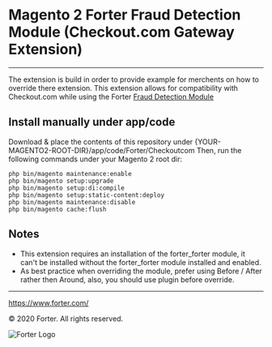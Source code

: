 # Magento 2 Forter Fraud Detection Module (Checkout.com Gateway Extension)

---

The extension is build in order to provide example for merchents on how to override there extension.
This extension allows for compatibility with Checkout.com while using the Forter [Fraud Detection Module](https://github.com/forter/forter-magento2)

## Install manually under app/code
Download & place the contents of this repository under {YOUR-MAGENTO2-ROOT-DIR}/app/code/Forter/Checkoutcom
Then, run the following commands under your Magento 2 root dir:

```
php bin/magento maintenance:enable
php bin/magento setup:upgrade
php bin/magento setup:di:compile
php bin/magento setup:static-content:deploy
php bin/magento maintenance:disable
php bin/magento cache:flush
```

##  Notes
* This extension requires an installation of the forter_forter module, it can't be installed without the forter_forter module installed and enabled.
* As best practice when overriding the module, prefer using Before / After rather then Around, also, you should use plugin before override.

---

https://www.forter.com/

© 2020 Forter.
All rights reserved.

![Forter Logo](https://upload.wikimedia.org/wikipedia/commons/5/51/Forter_Logo_Blue_Web-3.png)
